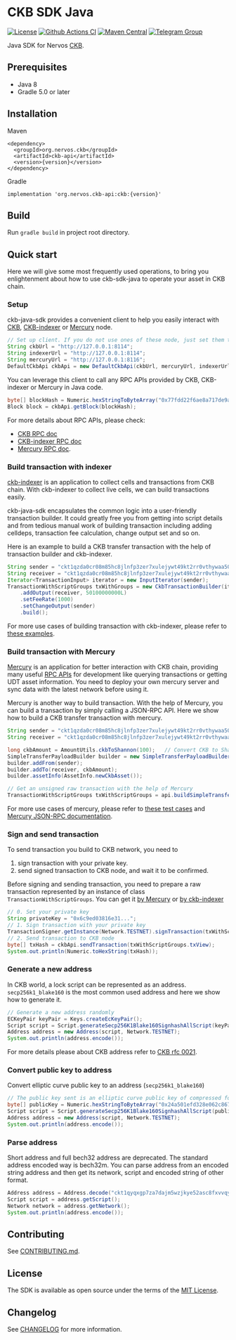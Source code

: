 # CKB SDK Java

[![License](https://img.shields.io/badge/license-MIT-green)](https://github.com/nervosnetwork/ckb-sdk-java/blob/develop/LICENSE)
[![Github Actions CI](https://github.com/nervosnetwork/ckb-sdk-java/workflows/CI/badge.svg?branch=develop)](https://github.com/nervosnetwork/ckb-sdk-java/actions)
[![Maven Central](https://maven-badges.herokuapp.com/maven-central/org.nervos.ckb/ckb/badge.svg)](https://maven-badges.herokuapp.com/maven-central/org.nervos.ckb/ckb)
[![Telegram Group](https://cdn.rawgit.com/Patrolavia/telegram-badge/8fe3382b/chat.svg)](https://t.me/nervos_ckb_dev)

Java SDK for Nervos [CKB](https://github.com/nervosnetwork/ckb).

## Prerequisites

* Java 8
* Gradle 5.0 or later

## Installation

Maven

```
<dependency>
  <groupId>org.nervos.ckb</groupId>
  <artifactId>ckb-api</artifactId>
  <version>{version}</version>
</dependency>
```

Gradle

```
implementation 'org.nervos.ckb-api:ckb:{version}'
```

## Build

Run `gradle build` in project root directory.

## Quick start

Here we will give some most frequently used operations, to bring you enlightenment about how to use ckb-sdk-java to operate your asset in CKB chain.

### Setup
ckb-java-sdk provides a convenient client to help you easily interact with [CKB](https://github.com/nervosnetwork/ckb), [CKB-indexer](https://github.com/nervosnetwork/ckb-indexer) or [Mercury](https://github.com/nervosnetwork/mercury) node.

```java
// Set up client. If you do not use ones of these node, just set them to null;
String ckbUrl = "http://127.0.0.1:8114";
String indexerUrl = "http://127.0.0.1:8114";
String mercuryUrl = "http://127.0.0.1:8116";
DefaultCkbApi ckbApi = new DefaultCkbApi(ckbUrl, mercuryUrl, indexerUrl, false);
```

You can leverage this client to call any RPC APIs provided by CKB, CKB-indexer or Mercury in Java code.
```java
byte[] blockHash = Numeric.hexStringToByteArray("0x77fdd22f6ae8a717de9ae2b128834e9b2a1424378b5fc95606ba017aab5fed75");
Block block = ckbApi.getBlock(blockHash);
```

For more details about RPC APIs, please check:

- [CKB RPC doc](https://github.com/nervosnetwork/ckb/blob/develop/rpc/README.md)
- [CKB-indexer RPC doc](https://github.com/nervosnetwork/ckb-indexer/blob/master/README.md)
- [Mercury RPC doc](https://github.com/nervosnetwork/mercury/blob/main/core/rpc/README.md).

### Build transaction with indexer

[ckb-indexer](https://github.com/nervosnetwork/ckb-indexer) is an application to collect cells and transactions from CKB
chain. With ckb-indexer to collect live cells, we can build transactions easily.

ckb-java-sdk encapsulates the common logic into a user-friendly transaction builder. It could greatly free you from
getting into script details and from tedious manual work of building transaction including adding celldeps, transaction
fee calculation, change output set and so on.

Here is an example to build a CKB transfer transaction with the help of transaction builder and ckb-indexer.

```java
String sender = "ckt1qzda0cr08m85hc8jlnfp3zer7xulejywt49kt2rr0vthywaa50xwsq2qf8keemy2p5uu0g0gn8cd4ju23s5269qk8rg4r";
String receiver = "ckt1qzda0cr08m85hc8jlnfp3zer7xulejywt49kt2rr0vthywaa50xwsqg958atl2zdh8jn3ch8lc72nt0cf864ecqdxm9zf";
Iterator<TransactionInput> iterator = new InputIterator(sender);
TransactionWithScriptGroups txWithGroups = new CkbTransactionBuilder(iterator, Network.TESTNET)
    .addOutput(receiver, 50100000000L)
    .setFeeRate(1000)
    .setChangeOutput(sender)
    .build();
```

For more use cases of building transaction with ckb-indexer, please refer
to [these examples](./example/src/main/java/org/nervos/ckb/example).

### Build transaction with Mercury

[Mercury](https://github.com/nervosnetwork/mercury) is an application for better interaction with CKB chain, providing
many useful [RPC APIs](https://github.com/nervosnetwork/mercury/blob/main/core/rpc/README.md) for development like
querying transactions or getting UDT asset information. You need to deploy your own mercury server and sync data with the
latest network before using it.

Mercury is another way to build transaction. With the help of Mercury, you can build a transaction by simply calling a
JSON-RPC API. Here we show how to build a CKB transfer transaction with mercury.

```java
String sender = "ckt1qzda0cr08m85hc8jlnfp3zer7xulejywt49kt2rr0vthywaa50xwsq0yvcdtsu5wcr2jldtl72fhkruf0w5vymsp6rk9r";
String receiver = "ckt1qzda0cr08m85hc8jlnfp3zer7xulejywt49kt2rr0vthywaa50xwsqvglkprurm00l7hrs3rfqmmzyy3ll7djdsujdm6z";

long ckbAmount = AmountUtils.ckbToShannon(100);   // Convert CKB to Shannon (1 CKB = 10^8 Shannon)
SimpleTransferPayloadBuilder builder = new SimpleTransferPayloadBuilder();
builder.addFrom(sender);
builder.addTo(receiver, ckbAmount);
builder.assetInfo(AssetInfo.newCkbAsset());

// Get an unsigned raw transaction with the help of Mercury
TransactionWithScriptGroups txWithScriptGroups = api.buildSimpleTransferTransaction(builder.build());
```

For more use cases of mercury, please refer to [these test cases](./ckb-mercury-sdk/src/test/java/mercury)
and [Mercury JSON-RPC documentation](https://github.com/nervosnetwork/mercury/blob/dev-0.4/core/rpc/README.md).

### Sign and send transaction

To send transaction you build to CKB network, you need to

1. sign transaction with your private key.
2. send signed transaction to CKB node, and wait it to be confirmed.

Before signing and sending transaction, you need to prepare a raw transaction represented by an instance of class `TransactionWithScriptGroups`. You can get it [by Mercury](#Build-transaction-with-Mercury) or [by ckb-indexer](#Build-transaction-with-indexer)

```java
// 0. Set your private key
String privateKey = "0x6c9ed03816e31...";
// 1. Sign transaction with your private key
TransactionSigner.getInstance(Network.TESTNET).signTransaction(txWithScriptGroups, privateKey);
// 2. Send transaction to CKB node
byte[] txHash = ckbApi.sendTransaction(txWithScriptGroups.txView);
System.out.println(Numeric.toHexString(txHash));
```

### Generate a new address
In CKB world, a lock script can be represented as an address. `secp256k1_blake160` is the most common used address and here we show how to generate it.

```java
// Generate a new address randomly
ECKeyPair keyPair = Keys.createEcKeyPair();
Script script = Script.generateSecp256K1Blake160SignhashAllScript(keyPair));
Address address = new Address(script, Network.TESTNET);
System.out.println(address.encode());
```

For more details please about CKB address refer to [CKB rfc 0021](https://github.com/nervosnetwork/rfcs/blob/master/rfcs/0021-ckb-address-format/0021-ckb-address-format.md).

### Convert public key to address

Convert elliptic curve public key to an address (`secp256k1_blake160`)

```java
// The public key sent is an elliptic curve public key of compressed format - a 65-length hex (not include hex prefix 0x).
byte[] publicKey = Numeric.hexStringToByteArray("0x24a501efd328e062c8675f2365970728c859c592beeefd6be8ead3d901330bc01");
Script script = Script.generateSecp256K1Blake160SignhashAllScript(publicKey);
Address address = new Address(script, Network.TESTNET);
System.out.println(address.encode());
```

### Parse address

Short address and full bech32 address are deprecated. The standard address encoded way is bech32m. You can parse address
from an encoded string address and then get its network, script and encoded string of other format.

```java
Address address = Address.decode("ckt1qyqxgp7za7dajm5wzjkye52asc8fxvvqy9eqlhp82g");
Script script = address.getScript();
Network network = address.getNetwork();
System.out.println(address.encode());
```

## Contributing

See [CONTRIBUTING.md](./CONTRIBUTING.md).

## License

The SDK is available as open source under the terms of
the [MIT License](https://opensource.org/licenses/MIT).

## Changelog

See [CHANGELOG](CHANGELOG.md) for more information.
